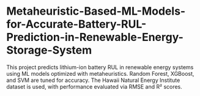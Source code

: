 # Metaheuristic-Based-ML-Models-for-Accurate-Battery-RUL-Prediction-in-Renewable-Energy-Storage-System
This project predicts lithium-ion battery RUL in renewable energy systems using ML models optimized with metaheuristics. Random Forest, XGBoost, and SVM are tuned for accuracy. The Hawaii Natural Energy Institute dataset is used, with performance evaluated via RMSE and R² scores.
